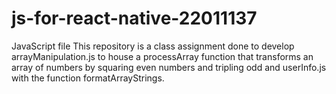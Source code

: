 # js-for-react-native-22011137
JavaScript file
This repository is a class assignment done to develop arrayManipulation.js to house a processArray function that transforms an array of numbers by squaring even numbers and tripling odd and userInfo.js with the function formatArrayStrings.
